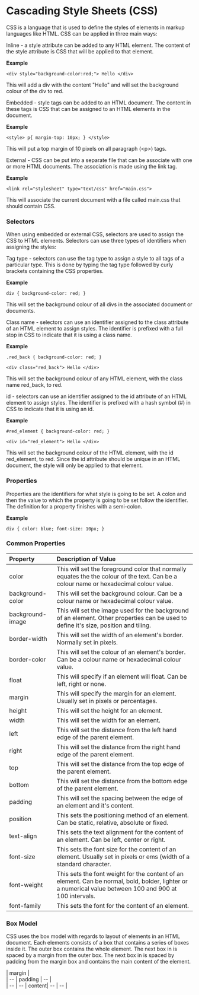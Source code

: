 # Cascading Style Sheets \(CSS\)

CSS is a language that is used to define the styles of elements in markup languages like HTML. CSS can be applied in three main ways:

Inline - a style attribute can be added to any HTML element. The content of the style attribute is CSS that will be applied to that element.

**Example**

`<div style="background-color:red;"> Hello </div>`

This will add a div with the content "Hello" and will set the background colour of the div to red.

Embedded - style tags can be added to an HTML document. The content in these tags is CSS that can be assigned to an HTML elements in the document.

**Example**

`<style> p{ margin-top: 10px; } </style>`

This will put a top margin of 10 pixels on all paragraph \(&lt;p&gt;\) tags.

External - CSS can be put into a separate file that can be associate with one or more HTML documents. The association is made using the link tag.

**Example**

`<link rel="stylesheet" type="text/css" href="main.css">`

This will associate the current document with a file called main.css that should contain CSS.

### Selectors

When using embedded or external CSS, selectors are used to assign the CSS to HTML elements. Selectors can use three types of identifiers when assigning the styles:

Tag type - selectors can use the tag type to assign a style to all tags of a particular type. This is done by typing the tag type followed by curly brackets containing the CSS properties.

**Example**

`div { background-color: red; }`

This will set the background colour of all divs in the associated document or documents.

Class name - selectors can use an identifier assigned to the class attribute of an HTML element to assign styles. The identifier is prefixed with a full stop in CSS to indicate that it is using a class name.

**Example**

`.red_back { background-color: red; }`

`<div class="red_back"> Hello </div>`

This will set the background colour of any HTML element, with the class name red\_back, to red.

id - selectors can use an identifier assigned to the id attribute of an HTML element to assign styles. The identifier is prefixed with a hash symbol \(\#\) in CSS to indicate that it is using an id.

**Example**

`#red_element { background-color: red; }`

`<div id="red_element"> Hello </div>`

This will set the background colour of the HTML element, with the id red\_element, to red. Since the id attribute should be unique in an HTML document, the style will only be applied to that element.

### Properties

Properties are the identifiers for what style is going to be set. A colon and then the value to which the property is going to be set follow the identifier. The definition for a property finishes with a semi-colon.

**Example**

`div { color: blue; font-size: 10px; }`

### Common Properties

| Property | Description of Value |
| :--- | :--- |
| color | This will set the foreground color that normally equates the the colour of the text. Can be a colour name or hexadecimal colour value. |
| background-color | This will set the background colour. Can be a colour name or hexadecimal colour value. |
| background-image | This will set the image used for the background of an element. Other properties can be used to define it's size, position and tiling. |
| border-width | This will set the width of an element's border. Normally set in pixels. |
| border-color | This will set the colour of an element's border. Can be a colour name or hexadecimal colour value. |
| float | This will specify if an element will float. Can be left, right or none. |
| margin | This will specify the margin for an element. Usually set in pixels or percentages. |
| height | This will set the height for an element. |
| width | This will set the width for an element. |
| left | This will set the distance from the left hand edge of the parent element. |
| right | This will set the distance from the right hand edge of the parent element. |
| top | This will set the distance from the top edge of the parent element. |
| bottom | This will set the distance from the bottom edge of the parent element. |
| padding | This will set the spacing between the edge of an element and it's content. |
| position | This sets the positioning method of an element. Can be static, relative, absolute or fixed. |
| text-align | This sets the text alignment for the content of an element. Can be left, center or right. |
| font-size | This sets the font size for the content of an element. Usually set in pixels or ems \(width of a standard character. |
| font-weight | This sets the font weight for the content of an element. Can be normal, bold, bolder, lighter or a numerical value between 100 and 900 at 100 intervals. |
| font-family | This sets the font for the content of an element. |

### Box Model

CSS uses the box model with regards to layout of elements in an HTML document. Each elements consists of a box that contains a series of boxes inside it. The outer box contains the whole element. The next box in is spaced by a margin from the outer box. The next box in is spaced by padding from the margin box and contains the main content of the element.

  
| margin |   
| -- | padding | -- |  
| -- | -- | content| -- | -- |